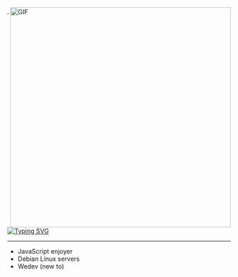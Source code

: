 <img align="right" alt="GIF" src="https://media.tenor.com/HWWzri0F5H8AAAAC/pizza-codegeass.gif" width="498x" margin="1px"/>

---

[![Typing SVG](https://readme-typing-svg.herokuapp.com?font=Orbitron&weight=900&size=24&duration=2500&pause=500&color=00F72F&background=000000&center=true&random=false&width=470&height=60&lines=St4l%40dev~%24%3A)](https://git.io/typing-svg)

---

- JavaScript enjoyer
- Debian Linux servers
- Wedev (new to)
